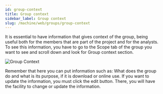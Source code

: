 ```yaml
---
id: group-context
title: Group context
sidebar_label: Group context
slug: /machine/web/groups/group-context
---
```


It is essential to have information
that gives context of the group,
being useful both for the members
that are part of the project
and for the analysts.
To see this information,
you have to go to the Scope tab
of the group you want to see and
scroll down and look for Group
context section.

![Group Context](https://res.cloudinary.com/fluid-attacks/image/upload/v1658785460/docs/web/groups/context/group_context.png)

Remember that here you can put
information such as: What does the
group do and what is its purpose,
if it is download or online use.
If you want to update the information,
you must click the edit button.
There,
you will have the facility to
change or update the information.
